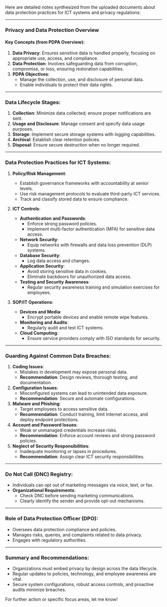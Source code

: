 Here are detailed notes synthesized from the uploaded documents about data protection practices for ICT systems and privacy regulations:

---

### **Privacy and Data Protection Overview**

#### Key Concepts (from PDPA Overview):

1. **Data Privacy**: Ensures sensitive data is handled properly, focusing on appropriate use, access, and compliance.
2. **Data Protection**: Involves safeguarding data from corruption, compromise, or loss, ensuring restoration capabilities.
3. **PDPA Objectives**:
   - Manage the collection, use, and disclosure of personal data.
   - Enable individuals to protect their data rights.

---

### **Data Lifecycle Stages**:

1. **Collection**: Minimize data collected; ensure proper notifications are sent.
2. **Usage and Disclosure**: Manage consent and specify data usage purposes.
3. **Storage**: Implement secure storage systems with logging capabilities.
4. **Archival**: Establish clear retention policies.
5. **Disposal**: Ensure secure destruction when no longer required.

---

### **Data Protection Practices for ICT Systems**:

1. **Policy/Risk Management**:

   - Establish governance frameworks with accountability at senior levels.
   - Use risk management protocols to evaluate third-party ICT services.
   - Track and classify stored data to ensure compliance.

2. **ICT Controls**:

   - **Authentication and Passwords**:
     - Enforce strong password policies.
     - Implement multi-factor authentication (MFA) for sensitive data access.
   - **Network Security**:
     - Equip networks with firewalls and data loss prevention (DLP) systems.
   - **Database Security**:
     - Log data access and changes.
   - **Application Security**:
     - Avoid storing sensitive data in cookies.
     - Eliminate backdoors for unauthorized data access.
   - **Testing and Security Awareness**:
     - Regular security awareness training and simulation exercises for employees.

3. **SOP/IT Operations**:
   - **Devices and Media**:
     - Encrypt portable devices and enable remote wipe features.
   - **Monitoring and Audits**:
     - Regularly audit and test ICT systems.
   - **Cloud Computing**:
     - Ensure service providers comply with ISO standards for security.

---

### **Guarding Against Common Data Breaches**:

1. **Coding Issues**:
   - Mistakes in development may expose personal data.
   - **Recommendation**: Design reviews, thorough testing, and documentation.
2. **Configuration Issues**:
   - Misconfigured systems can lead to unintended data exposure.
   - **Recommendation**: Secure and automate configurations.
3. **Malware and Phishing**:
   - Target employees to access sensitive data.
   - **Recommendation**: Conduct training, limit Internet access, and deploy endpoint protections.
4. **Account and Password Issues**:
   - Weak or unmanaged credentials increase risks.
   - **Recommendation**: Enforce account reviews and strong password policies.
5. **Neglect of Security Responsibilities**:
   - Inadequate monitoring or lapses in procedures.
   - **Recommendation**: Assign clear ICT security responsibilities.

---

### **Do Not Call (DNC) Registry**:

- Individuals can opt out of marketing messages via voice, text, or fax.
- **Organizational Requirements**:
  - Check DNC before sending marketing communications.
  - Clearly identify the sender and provide opt-out mechanisms.

---

### **Role of Data Protection Officer (DPO)**:

- Oversees data protection compliance and policies.
- Manages risks, queries, and complaints related to data privacy.
- Engages with regulatory authorities.

---

### **Summary and Recommendations**:

- Organizations must embed privacy by design across the data lifecycle.
- Regular updates to policies, technology, and employee awareness are vital.
- Secure system configurations, robust access controls, and proactive audits minimize breaches.

For further action or specific focus areas, let me know!
